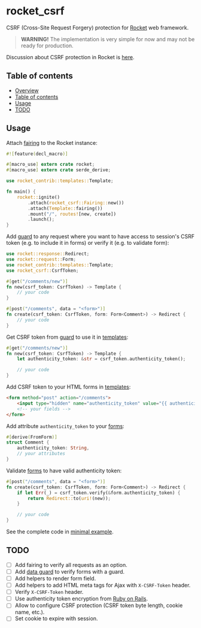 rocket_csrf
===========

CSRF (Cross-Site Request Forgery) protection for [Rocket](https://rocket.rs)
web framework.

> **WARNING!**
> The implementation is very simple for now and may not be ready for production.

Discussion about CSRF protection in Rocket is
[here](https://github.com/SergioBenitez/Rocket/issues/14).



Table of contents
-----------------

* [Overview](#rocket_csrf)
* [Table of contents](#table-of-contents)
* [Usage](#usage)
* [TODO](#todo)



Usage
-----

Attach [fairing](https://rocket.rs/v0.4/guide/fairings/#fairings) to the Rocket
instance:

```rust
#![feature(decl_macro)]

#[macro_use] extern crate rocket;
#[macro_use] extern crate serde_derive;

use rocket_contrib::templates::Template;

fn main() {
    rocket::ignite()
        .attach(rocket_csrf::Fairing::new())
        .attach(Template::fairing())
        .mount("/", routes![new, create])
        .launch();
}
```

Add [guard](https://rocket.rs/v0.4/guide/requests/#request-guards) to any
request where you want to have access to session's CSRF token (e.g. to include
it in forms) or verify it (e.g. to validate form):

```rust
use rocket::response::Redirect;
use rocket::request::Form;
use rocket_contrib::templates::Template;
use rocket_csrf::CsrfToken;

#[get("/comments/new")]
fn new(csrf_token: CsrfToken) -> Template {
    // your code
}

#[post("/comments", data = "<form>")]
fn create(csrf_token: CsrfToken, form: Form<Comment>) -> Redirect {
    // your code
}
```

Get CSRF token from
[guard](https://rocket.rs/v0.4/guide/requests/#request-guards)
to use it in [templates](https://rocket.rs/v0.4/guide/responses/#templates):

```rust
#[get("/comments/new")]
fn new(csrf_token: CsrfToken) -> Template {
    let authenticity_token: &str = csrf_token.authenticity_token();

    // your code
}
```

Add CSRF token to your HTML forms in
[templates](https://rocket.rs/v0.4/guide/responses/#templates):

```html
<form method="post" action="/comments">
    <input type="hidden" name="authenticity_token" value="{{ authenticity_token }}"/>
    <!-- your fields -->
</form>
```

Add attribute `authenticity_token` to your
[forms](https://rocket.rs/v0.4/guide/requests/#forms):

```rust
#[derive(FromForm)]
struct Comment {
    authenticity_token: String,
    // your attributes
}
```

Validate [forms](https://rocket.rs/v0.4/guide/requests/#forms) to have valid
authenticity token:

```rust
#[post("/comments", data = "<form>")]
fn create(csrf_token: CsrfToken, form: Form<Comment>) -> Redirect {
    if let Err(_) = csrf_token.verify(&form.authenticity_token) {
        return Redirect::to(uri!(new));
    }

    // your code
}
```

See the complete code in [minimal example](examples/minimal).



TODO
----

* [ ] Add fairing to verify all requests as an option.
* [ ] Add [data guard](https://api.rocket.rs/v0.4/rocket/data/trait.FromData.html) to verify forms with a guard.
* [ ] Add helpers to render form field.
* [ ] Add helpers to add HTML meta tags for Ajax with `X-CSRF-Token` header.
* [ ] Verify `X-CSRF-Token` header.
* [ ] Use authenticity token encryption from [Ruby on Rails](https://github.com/rails/rails/blob/v6.0.3.4/actionpack/lib/action_controller/metal/request_forgery_protection.rb).
* [ ] Allow to configure CSRF protection (CSRF token byte length, cookie name, etc.).
* [ ] Set cookie to expire with session.
